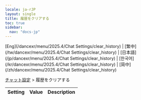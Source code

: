 ```yaml
---
locale: ja-rJP
layout: single
title: 履歴をクリアする
toc: true
sidebar:
  nav: "docs-jp"
---
```

[Eng](/dancexr/menu/2025.4/Chat Settings/clear_history) | [繁中](/tw/dancexr/menu/2025.4/Chat Settings/clear_history) | [日本語](/jp/dancexr/menu/2025.4/Chat Settings/clear_history) | [한국어](/kr/dancexr/menu/2025.4/Chat Settings/clear_history) | [简中](/zh/dancexr/menu/2025.4/Chat Settings/clear_history)

[チャット設定](../menu#チャット設定) > 履歴をクリアする



| Setting | Value | Description |
| :--- | --- | :--- |
